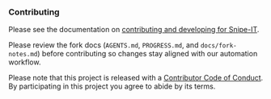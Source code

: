 ### Contributing

Please see the documentation on [contributing and developing for Snipe-IT](https://snipe-it.readme.io/docs/contributing-overview).


Please review the fork docs (`AGENTS.md`, `PROGRESS.md`, and `docs/fork-notes.md`) before contributing so changes stay aligned with our automation workflow.

Please note that this project is released with a [Contributor Code of Conduct](CODE_OF_CONDUCT.md). By participating in this project you agree to abide by its terms.
